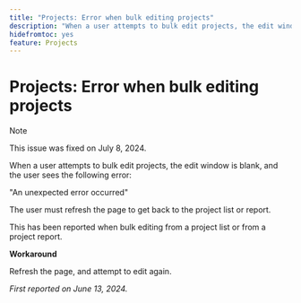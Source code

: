 ```yaml
---
title: "Projects: Error when bulk editing projects"
description: "When a user attempts to bulk edit projects, the edit window is blank, and the user sees an error."
hidefromtoc: yes
feature: Projects
---
```


# Projects: Error when bulk editing projects

>[!NOTE]
>
>This issue was fixed on July 8, 2024.

When a user attempts to bulk edit projects, the edit window is blank, and the user sees the following error:

"An unexpected error occurred"

The user must refresh the page to get back to the project list or report.

This has been reported when bulk editing from a project list or from a project report.

**Workaround**

Refresh the page, and attempt to edit again.

_First reported on June 13, 2024._
